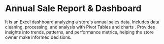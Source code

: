 # Annual Sale Report & Dashboard
 It is an Excel dashboard analyzing a store's annual sales data. Includes data cleaning, processing, and analysis with Pivot Tables and charts . Provides insights into trends, patterns, and performance metrics, helping the store owner make informed decisions.

